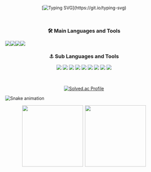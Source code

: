 <div align="center">
    
[![Typing SVG](https://readme-typing-svg.demolab.com?font=Fira+Code&weight=500&pause=1000&color=26CD67&width=435&lines=I'm+Hojip-Kim.;Experienced+Software+Engineer.;Interested+in++Businessful+Projects.;Welcome+to+my+GitHub+Profile!!)](https://git.io/typing-svg)

</div>

<br>

<div align="center">
    
### 🛠 Main Languages and Tools
<div style="display: flex;">
<img src="https://img.shields.io/badge/Kotlin-7F52FF?style=flat-square&logo=Kotlin&logoColor=white"/>
<img src="https://img.shields.io/badge/Java-F7DF1E?style=flat-square&logo=Java&logoColor=white"/>
<img src="https://img.shields.io/badge/Spring-6DB33F?style=flat-square&logo=Spring&logoColor=white"/>
<img src="https://img.shields.io/badge/SpringBoot-6DB33F?style=flat-square&logo=SpringBoot&logoColor=white"/>

</div>

### ⚓️ Sub Languages and Tools
<img src="https://img.shields.io/badge/JavaScript-F7DF1E?style=flat-square&logo=JavaScript&logoColor=white"/>
<img src="https://img.shields.io/badge/TypeScript-3178C6?style=flat-square&logo=TypeScript&logoColor=white"/>
<img src="https://img.shields.io/badge/Node.js-339933?style=flat-square&logo=Node.js&logoColor=white"/>
<img src="https://img.shields.io/badge/Nest.js-E0234E?style=flat-square&logo=NestJs&logoColor=white"/>
<img src="https://img.shields.io/badge/React-61DAFB?style=flat-square&logo=React&logoColor=white"/>
<img src="https://img.shields.io/badge/Next.js-000000?style=flat-square&logo=Next.js&logoColor=white"/>
<img src="https://img.shields.io/badge/Linux-FCC624?style=flat-square&logo=Linux&logoColor=white"/>
<img src="https://img.shields.io/badge/Python-3776AB?style=flat-square&logo=Python&logoColor=white"/>
<img src="https://img.shields.io/badge/Flask-000000?style=flat-square&logo=Flask&logoColor=white"/>

</div>
<br>
<br>

<div align="center">
    
[![Solved.ac Profile](http://mazassumnida.wtf/api/v2/generate_badge?boj=rlaghwlq12)](https://solved.ac/rlaghwlq12/)

</div>

![Snake animation](https://github.com/Hojip-kim/Hojip-Kim/blob/output/snake.svg)


<div align="center" style="display: flex; align-items: center; justify-content: center;">
    <img src="https://github-readme-stats.vercel.app/api?username=Hojip-Kim&show_icons=true&theme=blue-green" style="height: 195px; max-width: 49%; margin-right: 1%;" />
    <img src="https://github-readme-stats.vercel.app/api/top-langs/?username=Hojip-Kim&layout=compact&theme=nord&hide_border=true" style="height: 195px; max-width: 49%;" />
</div>


